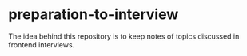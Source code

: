 # preparation-to-interview

The idea behind this repository is to keep notes of topics discussed in frontend interviews.
